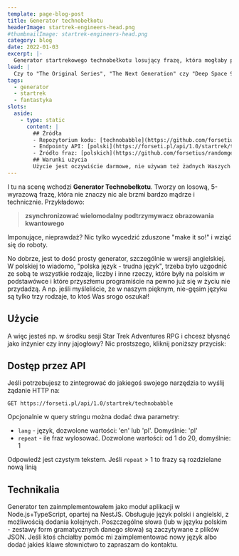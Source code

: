```yaml
---
template: page-blog-post
title: Generator technobełkotu
headerImage: startrek-engineers-head.png
#thumbnailImage: startrek-engineers-head.png
category: blog
date: 2022-01-03
excerpt: |-
  Generator startrekowego technobełkotu losujący frazę, która mogłaby paść z ust Scottiego, O’Briena, czy LaForge'a.
lead: |
  Czy to "The Original Series", "The Next Generation" czy "Deep Space 9", oglądając "Star Treka" regularnie widzimy czerwony alert, emocje sięgają zenitu, statek/stację czeka zagłada... gdy nagle Główny Inżynier unosi błyszczące oczy i znajduje rozwiązanie! "Musimy tylko..."
tags:
  - generator
  - startrek
  - fantastyka
slots:
  aside:
    - type: static
      content: |
        ## Źródła
        - Repozytorium kodu: [technobabble](https://github.com/forsetius/randomgen)
        - Endpointy API: [polski](https://forseti.pl/api/1.0/startrek/technobabble?lang=pl), [angielski](https://forseti.pl/api/1.0/startrek/technobabble?lang=en)
        - Źródło fraz: [polskich](https://github.com/forsetius/randomgen/blob/dev/dict/technobabble-pl.json), [angielskich](https://github.com/forsetius/randomgen/blob/dev/dict/technobabble-en.json)
        ## Warunki użycia
        Użycie jest oczywiście darmowe, nie używam też żadnych Waszych danych. Jedynie przy integracji tego generatora do jakiś aplikacji czy narzędzi proszę o atrybucję i zgłoszenie mi tego (w celu łechtania ego i podbijania motywacji do dalszej pracy)
---
```

I tu na scenę wchodzi **Generator Technobełkotu**. Tworzy on losową, 5-wyrazową frazę, która nie znaczy nic ale brzmi bardzo mądrze i technicznie. Przykładowo:

> **zsynchronizować wielomodalny podtrzymywacz obrazowania kwantowego**

Imponujące, nieprawdaż? Nic tylko wycedzić zduszone "make it so!" i wziąć się do roboty.

No dobrze, jest to dość prosty generator, szczególnie w wersji angielskiej. W polskiej to wiadomo, "polska język - trudna język", trzeba było uzgodnić ze sobą te wszystkie rodzaje, liczby i inne rzeczy, które były na polskim w podstawówce i które przyszłemu programiście na pewno już się w życiu nie przydadzą. A np. jeśli myśleliście, że w naszym pięknym, nie-gęsim języku są tylko trzy rodzaje, to ktoś Was srogo oszukał!

## Użycie

A więc jesteś np. w środku sesji Star Trek Adventures RPG i chcesz błysnąć jako inżynier czy inny jajogłowy? Nic prostszego, kliknij poniższy przycisk:

<block id="generateBtn" type="apiCall" template="partial-technobabble" url="/api/1.0/startrek/technobabble?lang=pl"></block>

## Dostęp przez API

Jeśli potrzebujesz to zintegrować do jakiegoś swojego narzędzia to wyślij żądanie HTTP na:

```
GET https://forseti.pl/api/1.0/startrek/technobabble
```

Opcjonalnie w query stringu można dodać dwa parametry:
- `lang` - język, dozwolone wartości: 'en' lub 'pl'. Domyślnie: 'pl'
- `repeat` - ile fraz wylosować. Dozwolone wartości: od 1 do 20, domyślnie: 1

Odpowiedź jest czystym tekstem. Jeśli `repeat` > 1 to frazy są rozdzielane nową linią

## Technikalia
Generator ten zainmplementowałem jako moduł aplikacji w Node.js+TypeScript, opartej na NestJS. Obsługuje język polski i angielski, z możliwością dodania kolejnych. Poszczególne słowa (lub w języku polskim - zestawy form gramatycznych danego słowa) są zaczytywane z plików JSON. Jeśli ktoś chciałby pomóc mi zaimplementować nowy język albo dodać jakieś klawe słownictwo to zapraszam do kontaktu.
